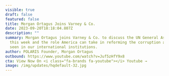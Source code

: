 ```yaml
---
visible: true
draft: false
featured: false
title: Morgan Ortagus Joins Varney & Co.
date: 2023-09-20T18:18:04.807Z
description: ""
summary: Morgan Ortagus joins Varney & Co. to discuss the UN General Assembly
  this week and the role America can take in reforming the corruption and waste
  seen in our international institutions.
author: POLARIS Founder, Morgan Ortagus
outbound: https://www.youtube.com/watch?v=Juf5zHfY9x8
cta: View Now On <i class="fa-brands fa-youtube"></i> Youtube →
image: /img/updates/hqdefault-32.jpg
---
```

